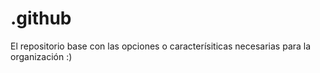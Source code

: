 # .github

El repositorio base con las opciones o caracterísiticas necesarias para la organización :)

